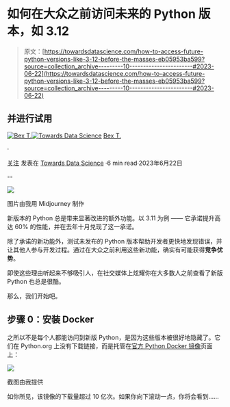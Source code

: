 # 如何在大众之前访问未来的 Python 版本，如 3.12

> 原文：[https://towardsdatascience.com/how-to-access-future-python-versions-like-3-12-before-the-masses-eb05953ba599?source=collection_archive---------10-----------------------#2023-06-22](https://towardsdatascience.com/how-to-access-future-python-versions-like-3-12-before-the-masses-eb05953ba599?source=collection_archive---------10-----------------------#2023-06-22)

## 并进行试用

[](https://ibexorigin.medium.com/?source=post_page-----eb05953ba599--------------------------------)[![Bex T.](../Images/516496f32596e8ad56bf07f178a643c6.png)](https://ibexorigin.medium.com/?source=post_page-----eb05953ba599--------------------------------)[](https://towardsdatascience.com/?source=post_page-----eb05953ba599--------------------------------)[![Towards Data Science](../Images/a6ff2676ffcc0c7aad8aaf1d79379785.png)](https://towardsdatascience.com/?source=post_page-----eb05953ba599--------------------------------) [Bex T.](https://ibexorigin.medium.com/?source=post_page-----eb05953ba599--------------------------------)

·

[关注](https://medium.com/m/signin?actionUrl=https%3A%2F%2Fmedium.com%2F_%2Fsubscribe%2Fuser%2F39db050c2ac2&operation=register&redirect=https%3A%2F%2Ftowardsdatascience.com%2Fhow-to-access-future-python-versions-like-3-12-before-the-masses-eb05953ba599&user=Bex+T.&userId=39db050c2ac2&source=post_page-39db050c2ac2----eb05953ba599---------------------post_header-----------) 发表在 [Towards Data Science](https://towardsdatascience.com/?source=post_page-----eb05953ba599--------------------------------) ·6 min read·2023年6月22日[](https://medium.com/m/signin?actionUrl=https%3A%2F%2Fmedium.com%2F_%2Fvote%2Ftowards-data-science%2Feb05953ba599&operation=register&redirect=https%3A%2F%2Ftowardsdatascience.com%2Fhow-to-access-future-python-versions-like-3-12-before-the-masses-eb05953ba599&user=Bex+T.&userId=39db050c2ac2&source=-----eb05953ba599---------------------clap_footer-----------)

-- 

[](https://medium.com/m/signin?actionUrl=https%3A%2F%2Fmedium.com%2F_%2Fbookmark%2Fp%2Feb05953ba599&operation=register&redirect=https%3A%2F%2Ftowardsdatascience.com%2Fhow-to-access-future-python-versions-like-3-12-before-the-masses-eb05953ba599&source=-----eb05953ba599---------------------bookmark_footer-----------)![](../Images/97b8818cf5623f3b04b622ac8e77d05a.png)

图片由我用 Midjourney 制作

新版本的 Python 总是带来显著改进的额外功能。以 3.11 为例 —— 它承诺提升高达 60% 的性能，并在去年十月兑现了这一承诺。

除了承诺的新功能外，测试未发布的 Python 版本帮助开发者更快地发现错误，并让其他人参与开发过程。通过在大众之前利用这些新功能，确实有可能获得**竞争优势**。

即使这些理由听起来不够吸引人，在社交媒体上炫耀你在大多数人之前查看了新版 Python 也总是很酷。

那么，我们开始吧。

## 步骤 0：安装 Docker

之所以不是每个人都能访问到新版 Python，是因为这些版本被很好地隐藏了。它们在 Python.org 上没有下载链接，而是托管在[官方 Python Docker 镜像](https://hub.docker.com/_/python)页面上：

![](../Images/5d6f6338bafa5bfda306718d4b6e0684.png)

截图由我提供

如你所见，该镜像的下载量超过 10 亿次。如果你向下滚动一点，你将会看到……
